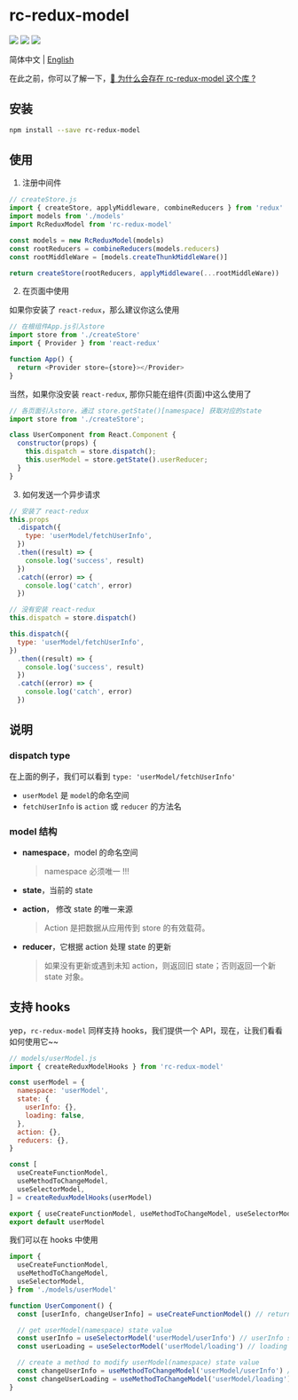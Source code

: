 # rc-redux-model

<img src="https://img.shields.io/badge/rc--redux--modal-v0.0.1-blue" />

<img src="https://img.shields.io/badge/redux-^4.0.1-yellow" />

<img src="https://img.shields.io/badge/author-PDK-inactive" />

简体中文 | [English](./README.en.md)

在此之前，你可以了解一下，[🌈 为什么会存在 rc-redux-model 这个库 ?](./REASON.md)

## 安装

```bash
npm install --save rc-redux-model
```

## 使用

1. 注册中间件

```js
// createStore.js
import { createStore, applyMiddleware, combineReducers } from 'redux'
import models from './models'
import RcReduxModel from 'rc-redux-model'

const models = new RcReduxModel(models)
const rootReducers = combineReducers(models.reducers)
const rootMiddleWare = [models.createThunkMiddleWare()]

return createStore(rootReducers, applyMiddleware(...rootMiddleWare))
```

2. 在页面中使用

如果你安装了 `react-redux`，那么建议你这么使用

```js
// 在根组件App.js引入store
import store from './createStore'
import { Provider } from 'react-redux'

function App() {
  return <Provider store={store}></Provider>
}
```

当然，如果你没安装 `react-redux`, 那你只能在组件(页面)中这么使用了

```js
// 各页面引入store，通过 store.getState()[namespace] 获取对应的state
import store from './createStore';

class UserComponent from React.Component {
  constructor(props) {
    this.dispatch = store.dispatch();
    this.userModel = store.getState().userReducer;
  }
}
```

3. 如何发送一个异步请求

```js
// 安装了 react-redux
this.props
  .dispatch({
    type: 'userModel/fetchUserInfo',
  })
  .then((result) => {
    console.log('success', result)
  })
  .catch((error) => {
    console.log('catch', error)
  })

// 没有安装 react-redux
this.dispatch = store.dispatch()

this.dispatch({
  type: 'userModel/fetchUserInfo',
})
  .then((result) => {
    console.log('success', result)
  })
  .catch((error) => {
    console.log('catch', error)
  })
```

## 说明

### dispatch type

在上面的例子，我们可以看到 `type: 'userModel/fetchUserInfo'`

- `userModel` 是 `model`的命名空间
- `fetchUserInfo` is `action` 或 `reducer` 的方法名

### model 结构

- **namespace**，model 的命名空间

  > namespace 必须唯一 !!!

- **state**，当前的 state

- **action**， 修改 state 的唯一来源

  > Action 是把数据从应用传到 store 的有效载荷。

- **reducer**，它根据 action 处理 state 的更新

  > 如果没有更新或遇到未知 action，则返回旧 state；否则返回一个新 state 对象。

## 支持 hooks

yep，`rc-redux-model` 同样支持 hooks，我们提供一个 API，现在，让我们看看如何使用它~~

```js
// models/userModel.js
import { createReduxModelHooks } from 'rc-redux-model'

const userModel = {
  namespace: 'userModel',
  state: {
    userInfo: {},
    loading: false,
  },
  action: {},
  reducers: {},
}

const [
  useCreateFunctionModel,
  useMethodToChangeModel,
  useSelectorModel,
] = createReduxModelHooks(userModel)

export { useCreateFunctionModel, useMethodToChangeModel, useSelectorModel }
export default userModel
```

我们可以在 hooks 中使用

```js
import {
  useCreateFunctionModel,
  useMethodToChangeModel,
  useSelectorModel,
} from './models/userModel'

function UserComponent() {
  const [userInfo, changeUserInfo] = useCreateFunctionModel() // return userInfo state and change userInfo function

  // get userModel(namespace) state value
  const userInfo = useSelectorModel('userModel/userInfo') // userInfo state value
  const userLoading = useSelectorModel('userModel/loading') // loading state value

  // create a method to modify userModel(namespace) state value
  const changeUserInfo = useMethodToChangeModel('userModel/userInfo') // change userInfo state value
  const changeUserLoading = useMethodToChangeModel('userModel/loading') // change loading state value
}
```
